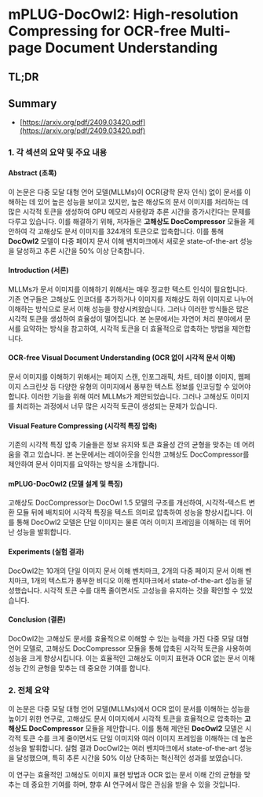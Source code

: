 # mPLUG-DocOwl2: High-resolution Compressing for OCR-free Multi-page Document Understanding
## TL;DR
## Summary
- [https://arxiv.org/pdf/2409.03420.pdf](https://arxiv.org/pdf/2409.03420.pdf)

### 1. 각 섹션의 요약 및 주요 내용

#### Abstract (초록)
이 논문은 다중 모달 대형 언어 모델(MLLMs)이 OCR(광학 문자 인식) 없이 문서를 이해하는 데 있어 높은 성능을 보이고 있지만, 높은 해상도의 문서 이미지를 처리하는 데 많은 시각적 토큰을 생성하여 GPU 메모리 사용량과 추론 시간을 증가시킨다는 문제를 다루고 있습니다. 이를 해결하기 위해, 저자들은 **고해상도 DocCompressor** 모듈을 제안하여 각 고해상도 문서 이미지를 324개의 토큰으로 압축합니다. 이를 통해 **DocOwl2** 모델이 다중 페이지 문서 이해 벤치마크에서 새로운 state-of-the-art 성능을 달성하고 추론 시간을 50% 이상 단축합니다.

#### Introduction (서론)
MLLMs가 문서 이미지를 이해하기 위해서는 매우 정교한 텍스트 인식이 필요합니다. 기존 연구들은 고해상도 인코더를 추가하거나 이미지를 저해상도 하위 이미지로 나누어 이해하는 방식으로 문서 이해 성능을 향상시켜왔습니다. 그러나 이러한 방식들은 많은 시각적 토큰을 생성하여 효율성이 떨어집니다. 본 논문에서는 자연어 처리 분야에서 문서를 요약하는 방식을 참고하여, 시각적 토큰을 더 효율적으로 압축하는 방법을 제안합니다.

#### OCR-free Visual Document Understanding (OCR 없이 시각적 문서 이해)
문서 이미지를 이해하기 위해서는 페이지 스캔, 인포그래픽, 차트, 테이블 이미지, 웹페이지 스크린샷 등 다양한 유형의 이미지에서 풍부한 텍스트 정보를 인코딩할 수 있어야 합니다. 이러한 기능을 위해 여러 MLLMs가 제안되었습니다. 그러나 고해상도 이미지를 처리하는 과정에서 너무 많은 시각적 토큰이 생성되는 문제가 있습니다.

#### Visual Feature Compressing (시각적 특징 압축)
기존의 시각적 특징 압축 기술들은 정보 유지와 토큰 효율성 간의 균형을 맞추는 데 어려움을 겪고 있습니다. 본 논문에서는 레이아웃을 인식한 고해상도 DocCompressor를 제안하여 문서 이미지를 요약하는 방식을 소개합니다.

#### mPLUG-DocOwl2 (모델 설계 및 특징)
고해상도 DocCompressor는 DocOwl 1.5 모델의 구조를 개선하여, 시각적-텍스트 변환 모듈 뒤에 배치되어 시각적 특징을 텍스트 의미로 압축하여 성능을 향상시킵니다. 이를 통해 DocOwl2 모델은 단일 이미지는 물론 여러 이미지 프레임을 이해하는 데 뛰어난 성능을 발휘합니다.

#### Experiments (실험 결과)
DocOwl2는 10개의 단일 이미지 문서 이해 벤치마크, 2개의 다중 페이지 문서 이해 벤치마크, 1개의 텍스트가 풍부한 비디오 이해 벤치마크에서 state-of-the-art 성능을 달성했습니다. 시각적 토큰 수를 대폭 줄이면서도 고성능을 유지하는 것을 확인할 수 있었습니다.

#### Conclusion (결론)
DocOwl2는 고해상도 문서를 효율적으로 이해할 수 있는 능력을 가진 다중 모달 대형 언어 모델로, 고해상도 DocCompressor 모듈을 통해 압축된 시각적 토큰을 사용하여 성능을 크게 향상시킵니다. 이는 효율적인 고해상도 이미지 표현과 OCR 없는 문서 이해 성능 간의 균형을 맞추는 데 중요한 기여를 합니다.

### 2. 전체 요약
이 논문은 다중 모달 대형 언어 모델(MLLMs)에서 OCR 없이 문서를 이해하는 성능을 높이기 위한 연구로, 고해상도 문서 이미지에서 시각적 토큰을 효율적으로 압축하는 **고해상도 DocCompressor** 모듈을 제안합니다. 이를 통해 제안된 **DocOwl2** 모델은 시각적 토큰 수를 크게 줄이면서도 단일 이미지와 여러 이미지 프레임을 이해하는 데 높은 성능을 발휘합니다. 실험 결과 DocOwl2는 여러 벤치마크에서 state-of-the-art 성능을 달성했으며, 특히 추론 시간을 50% 이상 단축하는 혁신적인 성과를 보였습니다.

이 연구는 효율적인 고해상도 이미지 표현 방법과 OCR 없는 문서 이해 간의 균형을 맞추는 데 중요한 기여를 하며, 향후 AI 연구에서 많은 관심을 받을 수 있을 것입니다.